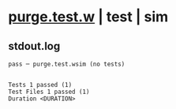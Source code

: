 # [purge.test.w](../../../../../../examples/tests/sdk_tests/queue/purge.test.w) | test | sim

## stdout.log
```log
pass ─ purge.test.wsim (no tests)
 
 
Tests 1 passed (1)
Test Files 1 passed (1)
Duration <DURATION>
```

